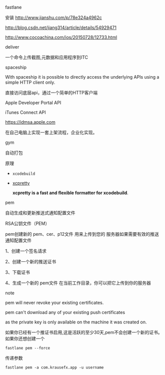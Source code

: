 fastlane

安装 http://www.jianshu.com/p/78e324a4962c



http://blog.csdn.net/jiang314/article/details/54929471



http://www.cocoachina.com/ios/20150728/12733.html

deliver

一个命令上传截图,元数据和应用程序到ITC



spaceship

With spaceship it is possible to directly access the underlying APIs using a simple HTTP client only.

直接访问底层api，通过一个简单的HTTP客户端



Apple Developer Portal API



iTunes Connect API



https://idmsa.apple.com



在自己电脑上实现一套上架流程，企业化实现。



gym

自动打包

原理

- `xcodebuild`

- [xcpretty](https://github.com/supermarin/xcpretty)

  **xcpretty is a fast and flexible formatter for xcodebuild**.



pem

自动生成和更新推送式通知配置文件

RSA公钥文件（PEM）

pem创建新的 pem、cer、p12文件 用来上传到您的 服务器如果需要有效的推送通知配置文件

1、创建一个签名请求

2、创建一个新的推送证书

3、下载证书

4、生成一个新的 pem文件 在当前工作目录，你可以把它上传到你的服务器

note 

pem will never revoke your existing certificates. 

pem can't download any of your existing push certificates

as the private key is only available on the machine it was created on.

如果你已经有一个推证书启用,这是活跃的至少30天,pem不会创建一个新的证书。如果你还想创建一个

```
fastlane pem --force
```

传递参数

```
fastlane pem -a com.krausefx.app -u username
```



